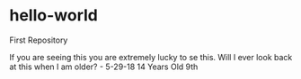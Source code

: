 # hello-world
First Repository

If you are seeing this you are extremely lucky to se this.
Will I ever look back at this when I am older? - 5-29-18 14 Years Old 9th
